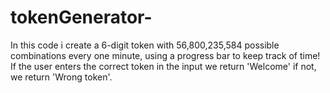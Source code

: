 # tokenGenerator-
In this code i create a 6-digit token with 56,800,235,584 possible combinations every one minute, using a progress bar to keep track of time! If the user enters the correct token in the input we return 'Welcome' if not, we return 'Wrong token'.
